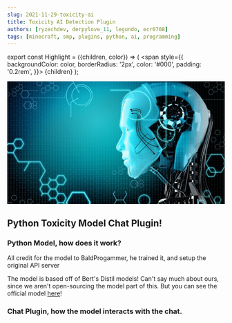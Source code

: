 ```yaml
---
slug: 2021-11-29-toxicity-ai
title: Toxicity AI Detection Plugin
authors: [ryzechdev, derpylove_11, legundo, ecr0708]
tags: [minecraft, smp, plugins, python, ai, programming]
---
```

export const Highlight = ({children, color}) => (
  <span
    style={{
      backgroundColor: color,
      borderRadius: '2px',
      color: '#000',
      padding: '0.2rem',
    }}>
    {children}
  </span>
);


![Chat Toxicity](../static/img/ai.jpg)

## Python Toxicity Model Chat Plugin!


### Python Model, how does it work? 
<Highlight color="#FFFF00">All credit for the model to BaldProgammer, he trained it, and setup the original API server</Highlight>

The model is based off of Bert's Distil models! Can't say much about ours, since we aren't open-sourcing the model part of this. But you can see the official model [here](https://huggingface.co/unitary/toxic-bert)!

### Chat Plugin, how the model interacts with the chat.